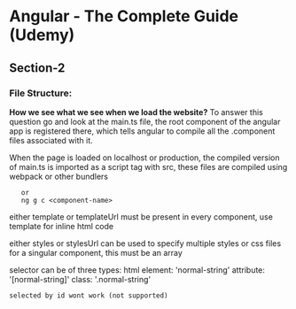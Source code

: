 # Angular - The Complete Guide (Udemy)

## Section-2

### File Structure:
**How we see what we see when we load the website?**
To answer this question go and look at the main.ts file, the root component of the angular app is registered there, which tells angular to compile all the .component files associated with it.

When the page is loaded on localhost or production, the compiled version of main.ts is imported as a script tag with src, these files are compiled using webpack or other bundlers

```ng generate component <component-name>
   or
   ng g c <component-name>
```

either template or templateUrl must be present in every component, use template for inline html code

either styles or stylesUrl can be used to specify multiple styles or css files for a singular component, this must be an array

selector can be of three types:
    html element: 'normal-string'
    attribute: '[normal-string]'
    class: '.normal-string'

    selected by id wont work (not supported)

